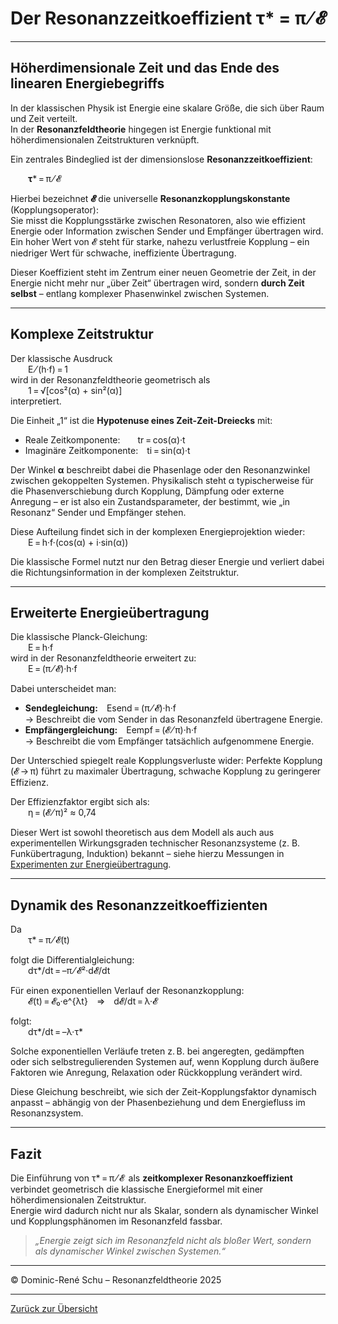 # Der Resonanzzeitkoeffizient τ* = π ⁄ 𝓔

---

## Höherdimensionale Zeit und das Ende des linearen Energiebegriffs

In der klassischen Physik ist Energie eine skalare Größe, die sich über Raum und Zeit verteilt.  
In der **Resonanzfeldtheorie** hingegen ist Energie funktional mit höherdimensionalen Zeitstrukturen verknüpft.

Ein zentrales Bindeglied ist der dimensionslose **Resonanzzeitkoeffizient**:

  **τ*** = π ⁄ 𝓔

Hierbei bezeichnet **𝓔** die universelle **Resonanzkopplungskonstante** (Kopplungsoperator):  
Sie misst die Kopplungsstärke zwischen Resonatoren, also wie effizient Energie oder Information zwischen Sender und Empfänger übertragen wird. Ein hoher Wert von 𝓔 steht für starke, nahezu verlustfreie Kopplung – ein niedriger Wert für schwache, ineffiziente Übertragung.

Dieser Koeffizient steht im Zentrum einer neuen Geometrie der Zeit, in der Energie nicht mehr nur „über Zeit“ übertragen wird, sondern **durch Zeit selbst** – entlang komplexer Phasenwinkel zwischen Systemen.

---

## Komplexe Zeitstruktur

Der klassische Ausdruck  
  E ⁄ (h·f) = 1  
wird in der Resonanzfeldtheorie geometrisch als  
  1 = √[cos²(α) + sin²(α)]  
interpretiert.

Die Einheit „1“ ist die **Hypotenuse eines Zeit-Zeit-Dreiecks** mit:
- Reale Zeitkomponente:  tr = cos(α)·t
- Imaginäre Zeitkomponente: ti = sin(α)·t

Der Winkel **α** beschreibt dabei die Phasenlage oder den Resonanzwinkel zwischen gekoppelten Systemen. Physikalisch steht α typischerweise für die Phasenverschiebung durch Kopplung, Dämpfung oder externe Anregung – er ist also ein Zustandsparameter, der bestimmt, wie „in Resonanz“ Sender und Empfänger stehen.

Diese Aufteilung findet sich in der komplexen Energieprojektion wieder:  
  E = h·f·(cos(α) + i·sin(α))

Die klassische Formel nutzt nur den Betrag dieser Energie und verliert dabei die Richtungsinformation in der komplexen Zeitstruktur.

---

## Erweiterte Energieübertragung

Die klassische Planck-Gleichung:  
  E = h·f  
wird in der Resonanzfeldtheorie erweitert zu:  
  E = (π ⁄ 𝓔)·h·f

Dabei unterscheidet man:
- **Sendegleichung:** Esend = (π ⁄ 𝓔)·h·f  
  → Beschreibt die vom Sender in das Resonanzfeld übertragene Energie.
- **Empfängergleichung:** Eempf = (𝓔 ⁄ π)·h·f  
  → Beschreibt die vom Empfänger tatsächlich aufgenommene Energie.

Der Unterschied spiegelt reale Kopplungsverluste wider: Perfekte Kopplung (𝓔 → π) führt zu maximaler Übertragung, schwache Kopplung zu geringerer Effizienz.

Der Effizienzfaktor ergibt sich als:  
  η = (𝓔 ⁄ π)² ≈ 0,74

Dieser Wert ist sowohl theoretisch aus dem Modell als auch aus experimentellen Wirkungsgraden technischer Resonanzsysteme (z. B. Funkübertragung, Induktion) bekannt – siehe hierzu Messungen in [Experimenten zur Energieübertragung](energieuebertragung.md).

---

## Dynamik des Resonanzzeitkoeffizienten

Da  
  τ* = π ⁄ 𝓔(t)

folgt die Differentialgleichung:  
  dτ*/dt = –π ⁄ 𝓔²·d𝓔/dt

Für einen exponentiellen Verlauf der Resonanzkopplung:  
  𝓔(t) = 𝓔₀·e^{λt} ⇒ d𝓔/dt = λ·𝓔

folgt:  
  dτ*/dt = –λ·τ*

Solche exponentiellen Verläufe treten z. B. bei angeregten, gedämpften oder sich selbstregulierenden Systemen auf, wenn Kopplung durch äußere Faktoren wie Anregung, Relaxation oder Rückkopplung verändert wird.

Diese Gleichung beschreibt, wie sich der Zeit-Kopplungsfaktor dynamisch anpasst – abhängig von der Phasenbeziehung und dem Energiefluss im Resonanzsystem.

---

## Fazit

Die Einführung von τ* = π ⁄ 𝓔  als **zeitkomplexer Resonanzkoeffizient** verbindet geometrisch die klassische Energieformel mit einer höherdimensionalen Zeitstruktur.  
Energie wird dadurch nicht nur als Skalar, sondern als dynamischer Winkel und Kopplungsphänomen im Resonanzfeld fassbar.

> _„Energie zeigt sich im Resonanzfeld nicht als bloßer Wert, sondern als dynamischer Winkel zwischen Systemen.“_

---

© Dominic-René Schu – Resonanzfeldtheorie 2025

---

[Zurück zur Übersicht](../../../README.md)
